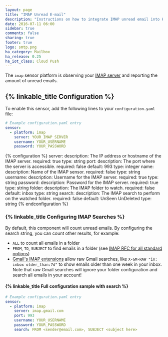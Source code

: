 ```yaml
---
layout: page
title: "IMAP Unread E-mail"
description: "Instructions on how to integrate IMAP unread email into Home Assistant."
date: 2016-07-11 06:00
sidebar: true
comments: false
sharing: true
footer: true
logo: smtp.png
ha_category: Mailbox
ha_release: 0.25
ha_iot_class: Cloud Push
---
```



The `imap` sensor platform is observing your [IMAP server](https://en.wikipedia.org/wiki/Internet_Message_Access_Protocol) and reporting the amount of unread emails.

## {% linkable_title Configuration %}

To enable this sensor, add the following lines to your `configuration.yaml` file:

```yaml
# Example configuration.yaml entry
sensor:
  - platform: imap
    server: YOUR_IMAP_SERVER
    username: YOUR_USERNAME
    password: YOUR_PASSWORD
```

{% configuration %}
server:
  description: The IP address or hostname of the IMAP server.
  required: true
  type: string
port:
  description: The port where the server is accessible.
  required: false
  default: 993
  type: integer
name:
  description: Name of the IMAP sensor.
  required: false
  type: string
username:
  description: Username for the IMAP server.
  required: true
  type: string
password:
  description: Password for the IMAP server.
  required: true
  type: string
folder:
  description: The IMAP folder to watch.
  required: false
  default: inbox
  type: string
search:
  description: The IMAP search to perform on the watched folder.
  required: false
  default: UnSeen UnDeleted
  type: string
{% endconfiguration %}

### {% linkable_title Configuring IMAP Searches %}

By default, this component will count unread emails. By configuring the search string, you can count other results, for example:

* `ALL` to count all emails in a folder
* `FROM`, `TO`, `SUBJECT` to find emails in a folder (see [IMAP RFC for all standard options](https://tools.ietf.org/html/rfc3501#section-6.4.4))
* [Gmail's IMAP extensions](https://developers.google.com/gmail/imap/imap-extensions) allow raw Gmail searches, like `X-GM-RAW "in: inbox older_than:7d"` to show emails older than one week in your inbox. Note that raw Gmail searches will ignore your folder configuration and search all emails in your account!

#### {% linkable_title Full configuration sample with search %}

```yaml
# Example configuration.yaml entry
sensor:
  - platform: imap
    server: imap.gmail.com
    port: 993
    username: YOUR_USERNAME
    password: YOUR_PASSWORD
    search: FROM <sender@email.com>, SUBJECT <subject here>
```
